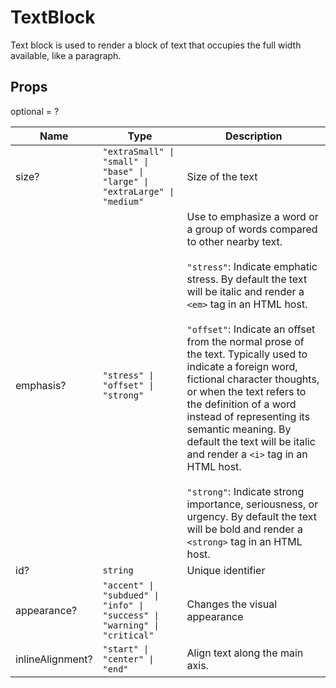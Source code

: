 # TextBlock

Text block is used to render a block of text that occupies the full width available, like a paragraph.

## Props
optional = ?

| Name | Type | Description |
| --- | --- | --- |
| size? | <code>"extraSmall" &#124; "small" &#124; "base" &#124; "large" &#124; "extraLarge" &#124; "medium"</code> | Size of the text  |
| emphasis? | <code>"stress" &#124; "offset" &#124; "strong"</code> | Use to emphasize a word or a group of words compared to other nearby text.<br /><br /> <code>"stress"</code>: Indicate emphatic stress. By default the text will be italic and render a `<em>` tag in an HTML host.<br /><br /><code>"offset"</code>: Indicate an offset from the normal prose of the text. Typically used to indicate a foreign word, fictional character thoughts, or when the text refers to the definition of a word instead of representing its semantic meaning. By default the text will be italic and render a `<i>` tag in an HTML host.<br /><br /><code>"strong"</code>: Indicate strong importance, seriousness, or urgency. By default the text will be bold and render a `<strong>` tag in an HTML host. |
| id? | <code>string</code> | Unique identifier  |
| appearance? | <code>"accent" &#124; "subdued" &#124; "info" &#124; "success" &#124; "warning" &#124; "critical"</code> | Changes the visual appearance  |
| inlineAlignment? | <code>"start" &#124; "center" &#124; "end"</code> | Align text along the main axis.  |